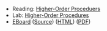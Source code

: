 * Reading: [Higher-Order Proceduers](../readings/hop-reading.html)
* Lab: [Higher-Order Procedures](../labs/hop-lab.html)
* [EBoard](../eboards/44.md) 
  ([Source](../eboards/44.md))
  ([HTML](../eboards/44.html))
  ([PDF](../eboards/44.pdf))
